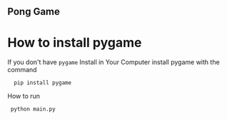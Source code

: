 ## Pong Game

# How to install pygame
If you don't have `pygame` Install in Your Computer
install pygame with the command

```
  pip install pygame
```

How to run
 ```
  python main.py
 ```

